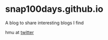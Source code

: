 # snap100days.github.io
A blog to share interesting blogs I find 

hmu at [twitter](https://twitter.com/snappercayt)
